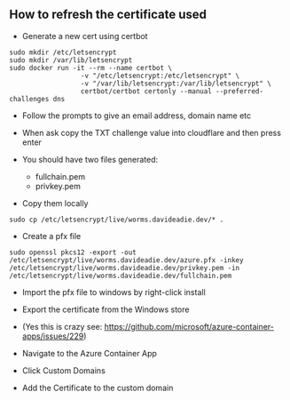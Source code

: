 ## How to refresh the certificate used


- Generate a new cert using certbot

```
sudo mkdir /etc/letsencrypt
sudo mkdir /var/lib/letsencrypt
sudo docker run -it --rm --name certbot \
                  -v "/etc/letsencrypt:/etc/letsencrypt" \
                  -v "/var/lib/letsencrypt:/var/lib/letsencrypt" \
                  certbot/certbot certonly --manual --preferred-challenges dns
```

- Follow the prompts to give an email address, domain name etc
- When ask copy the TXT challenge value into cloudflare and then press enter

- You should have two files generated:
    - fullchain.pem
    - privkey.pem
- Copy them locally

```
sudo cp /etc/letsencrypt/live/worms.davideadie.dev/* .
```

- Create a pfx file

```
sudo openssl pkcs12 -export -out /etc/letsencrypt/live/worms.davideadie.dev/azure.pfx -inkey /etc/letsencrypt/live/worms.davideadie.dev/privkey.pem -in /etc/letsencrypt/live/worms.davideadie.dev/fullchain.pem
```

- Import the pfx file to windows by right-click install
- Export the certificate from the Windows store
- (Yes this is crazy see: https://github.com/microsoft/azure-container-apps/issues/229)

- Navigate to the Azure Container App
- Click Custom Domains
- Add the Certificate to the custom domain